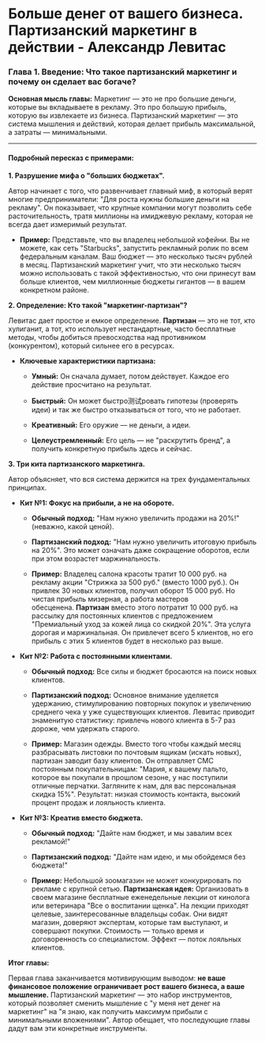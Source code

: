 # Больше денег от вашего бизнеса. Партизанский маркетинг в действии - Александр Левитас

### **Глава 1. Введение: Что такое партизанский маркетинг и почему он сделает вас богаче?**

**Основная мысль главы:** Маркетинг — это не про большие деньги, которые вы вкладываете в рекламу. Это про большую прибыль, которую вы извлекаете из бизнеса. Партизанский маркетинг — это система мышления и действий, которая делает прибыль максимальной, а затраты — минимальными.

---

#### **Подробный пересказ с примерами:**

**1. Разрушение мифа о "больших бюджетах".**

Автор начинает с того, что развенчивает главный миф, в который верят многие предприниматели: "Для роста нужны большие деньги на рекламу". Он показывает, что крупные компании могут позволить себе расточительность, тратя миллионы на имиджевую рекламу, которая не всегда дает измеримый результат.

- **Пример:** Представьте, что вы владелец небольшой кофейни. Вы не можете, как сеть "Starbucks", запустить рекламный ролик по всем федеральным каналам. Ваш бюджет — это несколько тысяч рублей в месяц. Партизанский маркетинг учит, что эти несколько тысяч можно использовать с такой эффективностью, что они принесут вам больше клиентов, чем миллионные бюджеты гигантов — в вашем конкретном районе.
    

**2. Определение: Кто такой "маркетинг-партизан"?**

Левитас дает простое и емкое определение. **Партизан** — это не тот, кто хулиганит, а тот, кто использует нестандартные, часто бесплатные методы, чтобы добиться превосходства над противником (конкурентом), который сильнее его в ресурсах.

- **Ключевые характеристики партизана:**
    
    - **Умный:** Он сначала думает, потом действует. Каждое его действие просчитано на результат.
        
    - **Быстрый:** Он может быстро测试ровать гипотезы (проверять идеи) и так же быстро отказываться от того, что не работает.
        
    - **Креативный:** Его оружие — не деньги, а идеи.
        
    - **Целеустремленный:** Его цель — не "раскрутить бренд", а получить конкретную прибыль здесь и сейчас.
        

**3. Три кита партизанского маркетинга.**

Автор объясняет, что вся система держится на трех фундаментальных принципах.

- **Кит №1: Фокус на прибыли, а не на обороте.**
    
    - **Обычный подход:** "Нам нужно увеличить продажи на 20%!" (неважно, какой ценой).
        
    - **Партизанский подход:** "Нам нужно увеличить итоговую прибыль на 20%". Это может означать даже сокращение оборотов, если при этом возрастет маржинальность.
        
    - **Пример:** Владелец салона красоты тратит 10 000 руб. на рекламу акции "Стрижка за 500 руб." (вместо 1000 руб.). Он привлек 30 новых клиентов, получил оборот 15 000 руб. Но чистая прибыль мизерная, а работа мастеров обесценена. **Партизан** вместо этого потратит 10 000 руб. на рассылку для постоянных клиентов с предложением "Премиальный уход за кожей лица со скидкой 20%". Эта услуга дорогая и маржинальная. Он привлечет всего 5 клиентов, но его прибыль с этих 5 клиентов будет в несколько раз выше.
        
- **Кит №2: Работа с постоянными клиентами.**
    
    - **Обычный подход:** Все силы и бюджет бросаются на поиск новых клиентов.
        
    - **Партизанский подход:** Основное внимание уделяется удержанию, стимулированию повторных покупок и увеличению среднего чека у уже существующих клиентов. Левитас приводит знаменитую статистику: привлечь нового клиента в 5-7 раз дороже, чем удержать старого.
        
    - **Пример:** Магазин одежды. Вместо того чтобы каждый месяц разбрасывать листовки по почтовым ящикам (искать новых), партизан заводит базу клиентов. Он отправляет СМС постоянным покупательницам: "Мария, к вашему пальто, которое вы покупали в прошлом сезоне, у нас поступили отличные перчатки. Загляните к нам, для вас персональная скидка 15%". Результат: низкая стоимость контакта, высокий процент продаж и лояльность клиента.
        
- **Кит №3: Креатив вместо бюджета.**
    
    - **Обычный подход:** "Дайте нам бюджет, и мы завалим всех рекламой!"
        
    - **Партизанский подход:** "Дайте нам идею, и мы обойдемся без бюджета!"
        
    - **Пример:** Небольшой зоомагазин не может конкурировать по рекламе с крупной сетью. **Партизанская идея:** Организовать в своем магазине бесплатные еженедельные лекции от кинолога или ветеринара "Все о воспитании щенка". На лекции приходят целевые, заинтересованные владельцы собак. Они видят магазин, доверяют экспертам, которые там выступают, и совершают покупки. Стоимость — только время и договоренность со специалистом. Эффект — поток лояльных клиентов.
        

**Итог главы:**

Первая глава заканчивается мотивирующим выводом: **не ваше финансовое положение ограничивает рост вашего бизнеса, а ваше мышление.** Партизанский маркетинг — это набор инструментов, который позволяет сменить мышление с "у меня нет денег на маркетинг" на "я знаю, как получить максимум прибыли с минимальными вложениями". Автор обещает, что последующие главы дадут вам эти конкретные инструменты.
